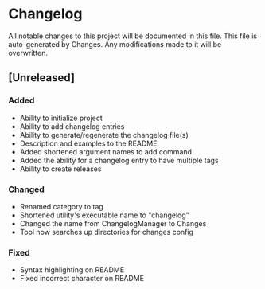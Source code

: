 # Changelog
All notable changes to this project will be documented in this file.
This file is auto-generated by Changes. Any modifications made to it will be overwritten.


## [Unreleased]
### Added
- Ability to initialize project
- Ability to add changelog entries
- Ability to generate/regenerate the changelog file(s)
- Description and examples to the README
- Added shortened argument names to add command
- Added the ability for a changelog entry to have multiple tags
- Ability to create releases

### Changed
- Renamed category to tag
- Shortened utility's executable name to "changelog"
- Changed the name from ChangelogManager to Changes
- Tool now searches up directories for changes config

### Fixed
- Syntax highlighting on README
- Fixed incorrect character on README
